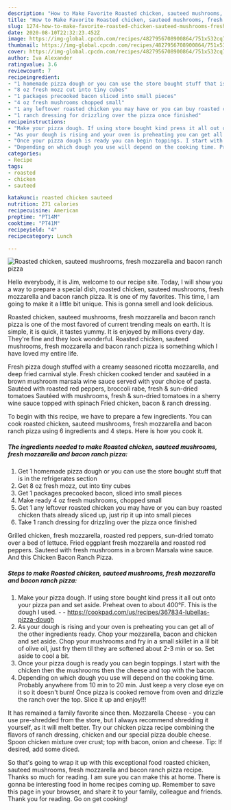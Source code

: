 ```yaml
---
description: "How to Make Favorite Roasted chicken, sauteed mushrooms, fresh mozzarella and bacon ranch pizza"
title: "How to Make Favorite Roasted chicken, sauteed mushrooms, fresh mozzarella and bacon ranch pizza"
slug: 1274-how-to-make-favorite-roasted-chicken-sauteed-mushrooms-fresh-mozzarella-and-bacon-ranch-pizza
date: 2020-08-10T22:32:23.452Z
image: https://img-global.cpcdn.com/recipes/4827956708900864/751x532cq70/roasted-chicken-sauteed-mushrooms-fresh-mozzarella-and-bacon-ranch-pizza-recipe-main-photo.jpg
thumbnail: https://img-global.cpcdn.com/recipes/4827956708900864/751x532cq70/roasted-chicken-sauteed-mushrooms-fresh-mozzarella-and-bacon-ranch-pizza-recipe-main-photo.jpg
cover: https://img-global.cpcdn.com/recipes/4827956708900864/751x532cq70/roasted-chicken-sauteed-mushrooms-fresh-mozzarella-and-bacon-ranch-pizza-recipe-main-photo.jpg
author: Iva Alexander
ratingvalue: 3.6
reviewcount: 7
recipeingredient:
- "1 homemade pizza dough or you can use the store bought stuff that is in the refrigerates section"
- "8 oz fresh mozz cut into tiny cubes"
- "1 packages precooked bacon sliced into small pieces"
- "4 oz fresh mushrooms chopped small"
- "1 any leftover roasted chicken you may have or you can buy roasted chicken thats already sliced up just rip it up into small pieces"
- "1 ranch dressing for drizzling over the pizza once finished"
recipeinstructions:
- "Make your pizza dough. If using store bought kind press it all out onto your pizza pan and set aside. Preheat oven to about 400°F. This is the dough I used.  https://cookpad.com/us/recipes/367834-lubellas-pizza-dough"
- "As your dough is rising and your oven is preheating you can get all of the other ingredients ready. Chop your mozzarella, bacon and chicken and set aside. Chop your mushrooms and fry in a small skillet in a lil bit of olive oil, just fry them til they are softened about 2-3 min or so. Set aside to cool a bit."
- "Once your pizza dough is ready you can begin toppings. I start with the chicken then the mushrooms then the cheese and top with the bacon."
- "Depending on which dough you use will depend on the cooking time. Probably anywhere from 10 min to 20 min. Just keep a very close eye on it so it doesn&#39;t burn! Once pizza is cooked remove from oven and drizzle the ranch over the top. Slice it up and enjoy!!!"
categories:
- Recipe
tags:
- roasted
- chicken
- sauteed

katakunci: roasted chicken sauteed 
nutrition: 271 calories
recipecuisine: American
preptime: "PT14M"
cooktime: "PT41M"
recipeyield: "4"
recipecategory: Lunch

---
```



![Roasted chicken, sauteed mushrooms, fresh mozzarella and bacon ranch pizza](https://img-global.cpcdn.com/recipes/4827956708900864/751x532cq70/roasted-chicken-sauteed-mushrooms-fresh-mozzarella-and-bacon-ranch-pizza-recipe-main-photo.jpg)

Hello everybody, it is Jim, welcome to our recipe site. Today, I will show you a way to prepare a special dish, roasted chicken, sauteed mushrooms, fresh mozzarella and bacon ranch pizza. It is one of my favorites. This time, I am going to make it a little bit unique. This is gonna smell and look delicious.

Roasted chicken, sauteed mushrooms, fresh mozzarella and bacon ranch pizza is one of the most favored of current trending meals on earth. It is simple, it is quick, it tastes yummy. It is enjoyed by millions every day. They're fine and they look wonderful. Roasted chicken, sauteed mushrooms, fresh mozzarella and bacon ranch pizza is something which I have loved my entire life.

Fresh pizza dough stuffed with a creamy seasoned ricotta mozzarella, and deep fried carnival style. Fresh chicken cooked tender and sautéed in a brown mushroom marsala wine sauce served with your choice of pasta. Sautéed with roasted red peppers, broccoli rabe, fresh &amp; sun-dried tomatoes Sautéed with mushrooms, fresh &amp; sun-dried tomatoes in a sherry wine sauce topped with spinach Fried chicken, bacon &amp; ranch dressing.


To begin with this recipe, we have to prepare a few ingredients. You can cook roasted chicken, sauteed mushrooms, fresh mozzarella and bacon ranch pizza using 6 ingredients and 4 steps. Here is how you cook it.

<!--inarticleads1-->

##### The ingredients needed to make Roasted chicken, sauteed mushrooms, fresh mozzarella and bacon ranch pizza:

1. Get 1 homemade pizza dough or you can use the store bought stuff that is in the refrigerates section
1. Get 8 oz fresh mozz, cut into tiny cubes
1. Get 1 packages precooked bacon, sliced into small pieces
1. Make ready 4 oz fresh mushrooms, chopped small
1. Get 1 any leftover roasted chicken you may have or you can buy roasted chicken thats already sliced up, just rip it up into small pieces
1. Take 1 ranch dressing for drizzling over the pizza once finished


Grilled chicken, fresh mozzarella, roasted red peppers, sun-dried tomato over a bed of lettuce. Fried eggplant fresh mozzarella and roasted red peppers. Sauteed with fresh mushrooms in a brown Marsala wine sauce. And this Chicken Bacon Ranch Pizza. 

<!--inarticleads2-->

##### Steps to make Roasted chicken, sauteed mushrooms, fresh mozzarella and bacon ranch pizza:

1. Make your pizza dough. If using store bought kind press it all out onto your pizza pan and set aside. Preheat oven to about 400°F. This is the dough I used. -  - https://cookpad.com/us/recipes/367834-lubellas-pizza-dough
1. As your dough is rising and your oven is preheating you can get all of the other ingredients ready. Chop your mozzarella, bacon and chicken and set aside. Chop your mushrooms and fry in a small skillet in a lil bit of olive oil, just fry them til they are softened about 2-3 min or so. Set aside to cool a bit.
1. Once your pizza dough is ready you can begin toppings. I start with the chicken then the mushrooms then the cheese and top with the bacon.
1. Depending on which dough you use will depend on the cooking time. Probably anywhere from 10 min to 20 min. Just keep a very close eye on it so it doesn&#39;t burn! Once pizza is cooked remove from oven and drizzle the ranch over the top. Slice it up and enjoy!!!


It has remained a family favorite since then. Mozzarella Cheese - you can use pre-shredded from the store, but I always recommend shredding it yourself, as it will melt better. Try our chicken pizza recipe combining the flavors of ranch dressing, chicken and our special pizza double cheese. Spoon chicken mixture over crust; top with bacon, onion and cheese. Tip: If desired, add some diced. 

So that's going to wrap it up with this exceptional food roasted chicken, sauteed mushrooms, fresh mozzarella and bacon ranch pizza recipe. Thanks so much for reading. I am sure you can make this at home. There is gonna be interesting food in home recipes coming up. Remember to save this page in your browser, and share it to your family, colleague and friends. Thank you for reading. Go on get cooking!
